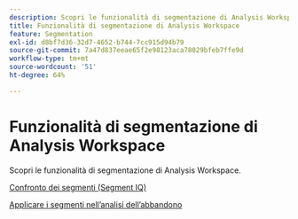 ```yaml
---
description: Scopri le funzionalità di segmentazione di Analysis Workspace.
title: Funzionalità di segmentazione di Analysis Workspace
feature: Segmentation
exl-id: d8bf7d36-32d7-4652-b744-7cc915d94b79
source-git-commit: 7a47d837eeae65f2e98123aca78029bfeb7ffe9d
workflow-type: tm+mt
source-wordcount: '51'
ht-degree: 64%

---
```


# Funzionalità di segmentazione di Analysis Workspace

Scopri le funzionalità di segmentazione di Analysis Workspace.

[Confronto dei segmenti (Segment IQ)](https://experienceleague.adobe.com/docs/analytics/analyze/analysis-workspace/panels/segment-comparison/segment-comparison.html)

[Applicare i segmenti nell’analisi dell’abbandono](https://experienceleague.adobe.com/docs/analytics/analyze/analysis-workspace/visualizations/fallout/compare-segments-fallout.html)
